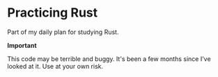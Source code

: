 # Practicing Rust

Part of my daily plan for studying Rust.

**Important**

This code may be terrible and buggy. It's been a few months since I've looked at it. Use at your own risk.